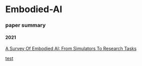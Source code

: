 # Embodied-AI

### paper summary
#### 2021
[A Survey Of Embodied AI: From Simulators To Research Tasks](https://arxiv.org/pdf/2103.04918.pdf)

[test](https://documentcloud.adobe.com/link/file/?filetype=application%2Fpdf&size=978682&uri=urn%3Aaaid%3Asc%3Aus%3A761108be-8e07-448c-80d2-b168a0c1d030)
